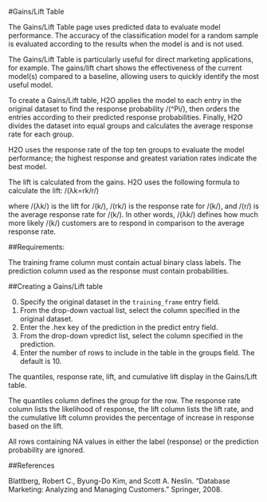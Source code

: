 #Gains/Lift Table

The Gains/Lift Table page uses predicted data to evaluate model performance. The accuracy of the classification model for a random sample is evaluated according to the results when the model is and is not used.

The Gains/Lift Table is particularly useful for direct marketing applications, for example. The gains/lift chart shows the effectiveness of the current model(s) compared to a baseline, allowing users to quickly identify the most useful model.

To create a Gains/Lift table, H2O applies the model to each entry in the original dataset to find the response probability /(^Pi/), then orders the entries according to their predicted response probabilities. Finally, H2O divides the dataset into equal groups and calculates the average response rate for each group.

H2O uses the response rate of the top ten groups to evaluate the model performance; the highest response and greatest variation rates indicate the best model.

The lift is calculated from the gains. H2O uses the following formula to calculate the lift: /(λk=rk/r/)

where /(λk/) is the lift for /(k/), /(rk/) is the response rate for /(k/), and /(r/) is the average response rate for /(k/). In other words, /(λk/) defines how much more likely /(k/) customers are to respond in comparison to the average response rate.

##Requirements:

The training frame column must contain actual binary class labels.
The prediction column used as the response must contain probabilities.

##Creating a Gains/Lift table

0. Specify the original dataset in the `training_frame` entry field.
0. From the drop-down vactual list, select the column specified in the original dataset.
0. Enter the .hex key of the prediction in the predict entry field.
0. From the drop-down vpredict list, select the column specified in the prediction.
0. Enter the number of rows to include in the table in the groups field. The default is 10.

The quantiles, response rate, lift, and cumulative lift display in the Gains/Lift table.

The quantiles column defines the group for the row. The response rate column lists the likelihood of response, the lift column lists the lift rate, and the cumulative lift column provides the percentage of increase in response based on the lift.

All rows containing NA values in either the label (response) or the prediction probability are ignored. 


##References

Blattberg, Robert C., Byung-Do Kim, and Scott A. Neslin. “Database Marketing: Analyzing and Managing Customers.” Springer, 2008.
